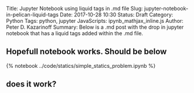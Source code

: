 Title: Jupyter Notebook using liquid tags in .md file
Slug: jupyter-notebook-in-pelican-liquid-tags
Date: 2017-10-28 10:30
Status: Draft
Category: Python
Tags: python, jupyter
JavaScripts: ipynb_mathjax_inline.js
Author: Peter D. Kazarinoff
Summary: Below is a .md post with the drop in jupyter notebook that has a liquid tags added within the .md file.

## Hopefull notebook works. Should be below

{% notebook ../code/statics/simple_statics_problem.ipynb %}

## does it work?